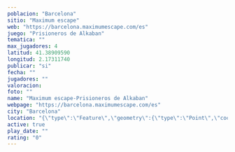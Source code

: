 ```yaml
---
poblacion: "Barcelona"
sitio: "Maximum escape"
web: "https://barcelona.maximumescape.com/es"
juego: "Prisioneros de Alkaban"
tematica: ""
max_jugadores: 4
latitud: 41.38909590
longitud: 2.17311740
publicar: "si"
fecha: ""
jugadores: ""
valoracion: 
foto: ""
name: "Maximum escape-Prisioneros de Alkaban"
webpage: "https://barcelona.maximumescape.com/es"
city: "Barcelona"
location: "{\"type\":\"Feature\",\"geometry\":{\"type\":\"Point\",\"coordinates\":[2.1731174,41.3890959]}}"
active: true
play_date: ""
rating: "0"
---
```

